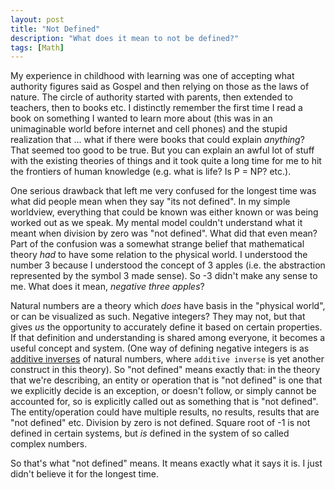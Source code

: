 ```yaml
---
layout: post
title: "Not Defined"
description: "What does it mean to not be defined?"
tags: [Math]
---
```


My experience in childhood with learning was one of accepting what authority figures said as Gospel and then relying on those as the laws of nature. The circle of authority started with parents, then extended to teachers, then to books etc. I distinctly remember the first time I read a book on something I wanted to learn more about (this was in an unimaginable world before internet and cell phones) and the stupid realization that ... what if there were books that could explain _anything_? That seemed too good to be true. But you can explain an awful lot of stuff with the existing theories of things and it took quite a long time for me to hit the frontiers of human knowledge (e.g. what is life? Is P = NP? etc.).

One serious drawback that left me very confused for the longest time was what did people mean when they say "its not defined". In my simple worldview, everything that could be known was either known or was being worked out as we speak. My mental model couldn't understand what it meant when division by zero was "not defined". What did that even mean? Part of the confusion was a somewhat strange belief that mathematical theory _had_ to have some relation to the physical world. I understood the number 3 because I understood the concept of 3 apples (i.e. the abstraction represented by the symbol 3 made sense). So -3 didn't make any sense to me. What does it mean, _negative three apples_?

 Natural numbers are a theory which _does_ have basis in the "physical world", or can be visualized as such. Negative integers? They may not, but that gives _us_ the opportunity to accurately define it based on certain properties. If that definition and understanding is shared among everyone, it becomes a useful concept and system. (One way of defining negative integers is as [additive inverses] of natural numbers, where `additive inverse` is yet another construct in this theory). So "not defined" means exactly that: in the theory  that we're describing, an entity or operation that is "not defined" is one that we explicitly decide is an exception, or doesn't follow, or simply cannot be accounted for, so is explicitly called out as something that is "not defined". The entity/operation could have multiple results, no results, results that are "not defined" etc. Division by zero is not defined. Square root of -1 is not defined in certain systems, but _is_ defined in the system of so called complex numbers.

So that's what "not defined" means. It means exactly what it says it is. I just didn't believe it for the longest time.

[additive inverses]: https://en.wikipedia.org/wiki/Additive_inverse

